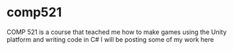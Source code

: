 # comp521
COMP 521 is a course that teached me how to make games using the Unity platform and writing code in C#
I will be posting some of my work here
